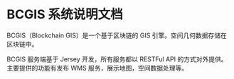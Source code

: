 # BCGIS 系统说明文档

BCGIS（Blockchain GIS）是一个基于区块链的 GIS 引擎。空间几何数据存储在区块链中。

BCGIS 服务端基于 Jersey 开发，所有服务都以 RESTFul API 的方式对外提供。主要提供的功能有发布 WMS 服务，展示地图，空间数据处理等。

